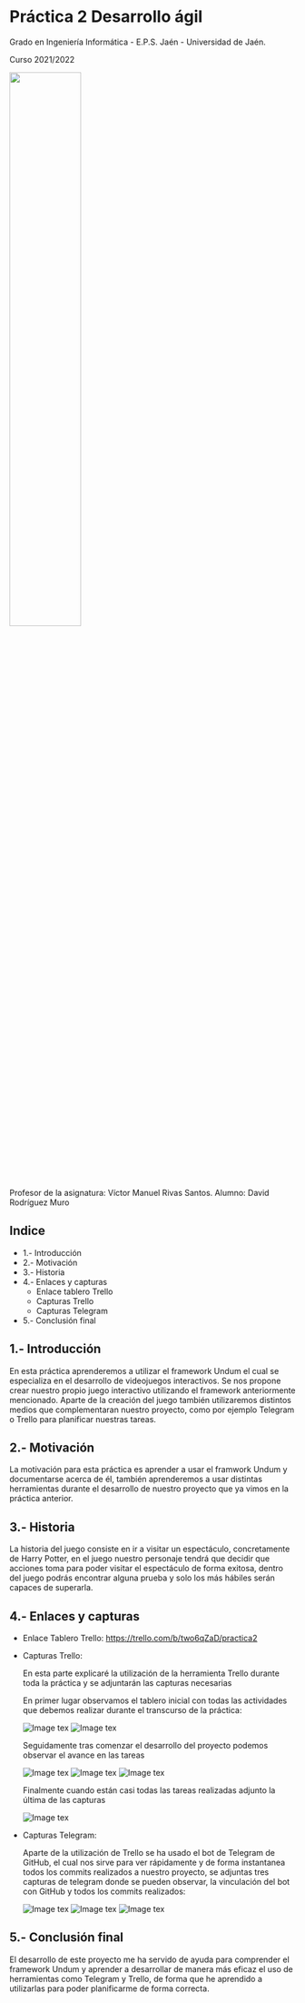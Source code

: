 # Práctica 2 Desarrollo ágil

Grado en Ingeniería Informática - E.P.S. Jaén - Universidad de Jaén.

Curso 2021/2022

<img src="https://github.com/UJA-Desarrollo-Agil/d-agil-2021-2022-practica-2-Davidrmuro/blob/master/games/media/img/uja.jpg" width="50%">


Profesor de la asignatura: Víctor Manuel Rivas Santos.
Alumno: David Rodríguez Muro

## Indice
*  1.- Introducción 
*  2.- Motivación 
*  3.- Historia
*  4.- Enlaces y capturas
      * Enlace tablero Trello
      * Capturas Trello
      * Capturas Telegram
 * 5.- Conclusión final

## 1.- Introducción

  En esta práctica aprenderemos a utilizar el framework Undum el cual se especializa en el desarrollo de videojuegos interactivos. Se nos propone crear nuestro propio juego interactivo utilizando el framework anteriormente mencionado. Aparte de la creación del juego también utilizaremos distintos medios que complementaran nuestro proyecto, como por ejemplo Telegram o Trello para planificar nuestras tareas.
  
## 2.- Motivación

  La motivación para esta práctica es aprender a usar el framwork Undum y documentarse acerca de él, también aprenderemos a usar distintas herramientas durante el desarrollo de nuestro proyecto que ya vimos en la práctica anterior.
  
## 3.- Historia

  La historia del juego consiste en ir a visitar un espectáculo, concretamente de Harry Potter, en el juego nuestro personaje tendrá que decidir que acciones toma para poder visitar el espectáculo de forma exitosa, dentro del juego podrás encontrar alguna prueba y solo los más hábiles serán capaces de superarla.

## 4.- Enlaces y capturas 

* Enlace Tablero Trello: https://trello.com/b/two6qZaD/practica2
    

* Capturas Trello:

   En esta parte explicaré la utilización de la herramienta Trello durante toda la práctica y se adjuntarán las capturas necesarias 

   En primer lugar observamos el tablero inicial con todas las actividades que debemos realizar durante el transcurso de la práctica:

  ![Image tex](https://github.com/UJA-Desarrollo-Agil/d-agil-2021-2022-practica-2-Davidrmuro/blob/master/games/media/img/trello_1.png)
  ![Image tex](https://github.com/UJA-Desarrollo-Agil/d-agil-2021-2022-practica-2-Davidrmuro/blob/master/games/media/img/trello_2.png)

  Seguidamente tras comenzar el desarrollo del proyecto podemos observar el avance en las tareas

  ![Image tex](https://github.com/UJA-Desarrollo-Agil/d-agil-2021-2022-practica-2-Davidrmuro/blob/master/games/media/img/trello_3.png)
  ![Image tex](https://github.com/UJA-Desarrollo-Agil/d-agil-2021-2022-practica-2-Davidrmuro/blob/master/games/media/img/trello_4.png)
  ![Image tex](https://github.com/UJA-Desarrollo-Agil/d-agil-2021-2022-practica-2-Davidrmuro/blob/master/games/media/img/trello_5.png)

  Finalmente cuando están casi todas las tareas realizadas adjunto la última de las capturas

  ![Image tex](https://github.com/UJA-Desarrollo-Agil/d-agil-2021-2022-practica-2-Davidrmuro/blob/master/games/media/img/trello_6.png)





* Capturas Telegram:

   Aparte de la utilización de Trello se ha usado el bot de Telegram de GitHub, el cual nos sirve para ver rápidamente y de forma instantanea todos los commits realizados a nuestro proyecto, se adjuntas tres capturas de telegram donde se pueden observar, la vinculación del bot con GitHub y todos los commits realizados:

  ![Image tex](https://github.com/UJA-Desarrollo-Agil/d-agil-2021-2022-practica-2-Davidrmuro/blob/master/games/media/img/T_1.jpeg)
  ![Image tex](https://github.com/UJA-Desarrollo-Agil/d-agil-2021-2022-practica-2-Davidrmuro/blob/master/games/media/img/T_2.jpeg)
  ![Image tex](https://github.com/UJA-Desarrollo-Agil/d-agil-2021-2022-practica-2-Davidrmuro/blob/master/games/media/img/T_3.jpeg)




## 5.- Conclusión final

  El desarrollo de este proyecto me ha servido de ayuda para comprender el framework Undum y aprender a desarrollar de manera más eficaz el uso de herramientas como Telegram y Trello, de forma que he aprendido a utilizarlas para poder planificarme de forma correcta.
